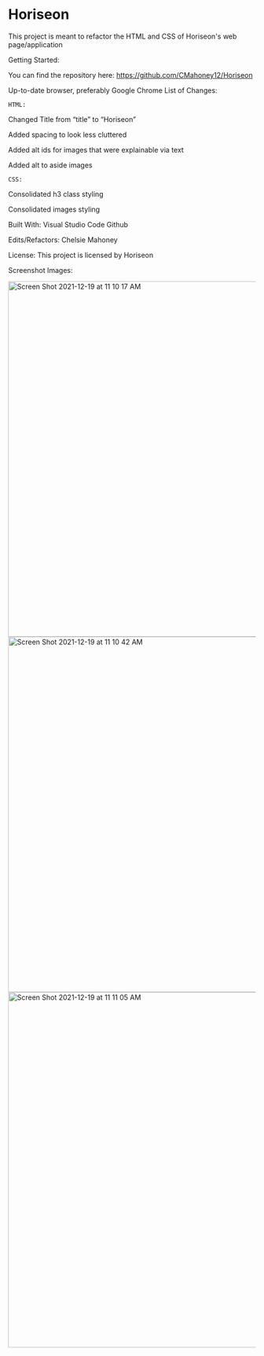 # Horiseon

This project is meant to refactor the HTML and CSS of Horiseon's web page/application


Getting Started:

You can find the repository here:  https://github.com/CMahoney12/Horiseon

Up-to-date browser, preferably Google Chrome
List of Changes:

    HTML:
Changed Title from “title” to “Horiseon”

Added spacing to look less cluttered

Added alt ids for images that were explainable via text

Added alt to aside images

    CSS:
Consolidated h3 class styling

Consolidated images styling

Built With:
Visual Studio Code
Github

Edits/Refactors:
Chelsie Mahoney

License:
This project is licensed by Horiseon

Screenshot Images:

<img width="723" alt="Screen Shot 2021-12-19 at 11 10 17 AM" src="https://user-images.githubusercontent.com/93498408/146686812-623352d1-ac50-4caa-9f6a-2606bbf26279.png">
<img width="723" alt="Screen Shot 2021-12-19 at 11 10 42 AM" src="https://user-images.githubusercontent.com/93498408/146686820-925a6977-7030-4bfb-accf-0f9d17493687.png">
<img width="723" alt="Screen Shot 2021-12-19 at 11 11 05 AM" src="https://user-images.githubusercontent.com/93498408/146686833-03a5d145-6393-407a-a0d7-18f4979f3621.png">
